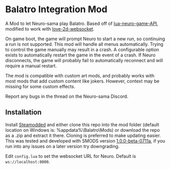 # Balatro Integration Mod

A Mod to let Neuro-sama play Balatro. Based off of [lua-neuro-game-API](https://github.com/Gunoshozo/lua-neuro-sama-game-api),
modified to work with [love-2d-websocket](https://github.com/flaribbit/love2d-lua-websocket). 


On game boot, the game will prompt Neuro to start a new run, so continuing a run is not supported.
This mod will handle all menus automatically. Trying to control the game manually may result in a crash. 
A configurable option exists to automatically restart the game in the event of a crash. If Neuro disconnects, the game will probably 
fail to automatically reconnect and will require a manual restart.

The mod is compatible with custom art mods, and probably works with most mods that add custom content like jokers. 
However, context may be missing for some custom effects.

Report any bugs in the thread on the Neuro-sama Discord.   

## Installation

Install [Steamodded](https://github.com/Steamodded/smods) and either clone this repo into the mod folder (default location on
Windows is: %appdata%\Balatro\Mods) or download the repo as a .zip and extract it there. Cloning is preferred to make updating easier.
This was tested and developed with SMODS version [1.0.0-beta-0711a](https://github.com/Steamodded/smods/releases/tag/1.0.0-beta-0711a),
if you run into any issues on a later version try downgrading. 

Edit `config.lua` to set the websocket URL for Neuro. Default is `ws://localhost:8000`.

